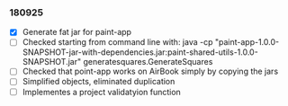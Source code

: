 

### 180925

- [x] Generate fat jar for paint-app
- [ ] Checked starting from command line with:
      java -cp "paint-app-1.0.0-SNAPSHOT-jar-with-dependencies.jar:paint-shared-utils-1.0.0-SNAPSHOT.jar" generatesquares.GenerateSquares
- [ ] Checked that point-app works on AirBook simply by copying the jars
- [ ] Simplified objects, eliminated duplication
- [ ] Implementes a project validatyion function 
